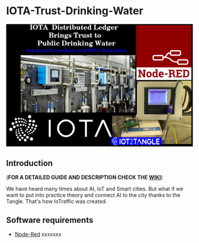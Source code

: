 # IOTA-Trust-Drinking-Water
![cover](https://github.com/ggreeve/IOTA-Trust-Drinking-Water/blob/main/images/cover.png/?raw=true)
## Introduction
(**FOR A DETAILED GUIDE AND DESCRIPTION CHECK THE [WIKI](https://github.com/ggreeve/IOTA-Trust-Drinking-Water/wiki)**)

We have heard many times about AI, IoT and Smart cities. But what if we want to put into practice theory and connect AI to the city thanks to the Tangle. That's how IoTraffic was created.


## Software requirements

* [Node-Red](https://nodered.org/) xxxxxxx
